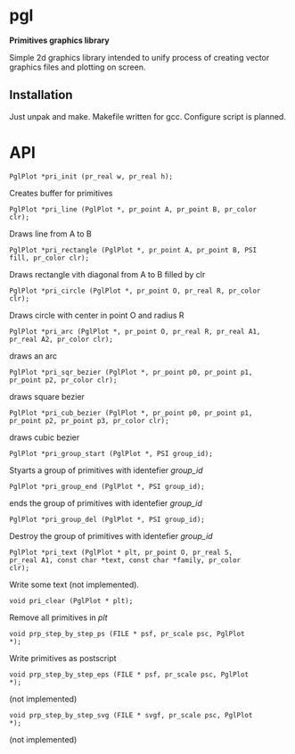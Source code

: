 # pgl
__Primitives graphics library__

Simple 2d graphics library intended to unify process of creating vector graphics files and plotting on screen.
## Installation
Just unpak and make. Makefile written for gcc. Configure script is planned.
# API

<code>PglPlot *pri_init (pr_real w, pr_real h);</code>

Creates buffer for primitives

<code>PglPlot *pri_line (PglPlot *, pr_point A, pr_point B, pr_color clr);</code>

Draws line from A to B

<code>PglPlot *pri_rectangle (PglPlot *, pr_point A, pr_point B, PSI fill, pr_color clr);</code>

Draws rectangle vith diagonal from A to B filled by clr

<code>PglPlot *pri_circle (PglPlot *, pr_point O, pr_real R, pr_color clr);</code>

Draws circle with center in point O and radius R

<code>PglPlot *pri_arc (PglPlot *, pr_point O, pr_real R, pr_real A1, pr_real A2, pr_color clr);</code>

draws an arc

<code>PglPlot *pri_sqr_bezier (PglPlot *, pr_point p0, pr_point p1, pr_point p2, pr_color clr);</code>

draws square bezier

<code>PglPlot *pri_cub_bezier (PglPlot *, pr_point p0, pr_point p1, pr_point p2, pr_point p3, pr_color clr);</code>

draws cubic bezier

<code>PglPlot *pri_group_start (PglPlot *, PSI group_id);</code>

Styarts a group of primitives with identefier *group_id*

<code>PglPlot *pri_group_end (PglPlot *, PSI group_id);</code>

ends the group of primitives with identefier *group_id*

<code>PglPlot *pri_group_del (PglPlot *, PSI group_id);</code>

Destroy the group of primitives with identefier *group_id*

<code>PglPlot *pri_text (PglPlot * plt, pr_point O, pr_real S, pr_real A1, const char *text, const char *family, pr_color clr);</code>

Write some text (not implemented).

<code>void pri_clear (PglPlot * plt);</code>

Remove all primitives in *plt*

<code>void prp_step_by_step_ps (FILE * psf, pr_scale psc, PglPlot *);</code>

Write primitives as postscript

<code>void prp_step_by_step_eps (FILE * psf, pr_scale psc, PglPlot *);</code>

(not implemented)

<code>void prp_step_by_step_svg (FILE * svgf, pr_scale psc, PglPlot *);</code>

(not implemented)

